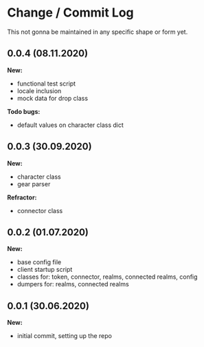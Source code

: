 # Change / Commit Log
This not gonna be maintained in any specific shape or form yet.

## 0.0.4 (08.11.2020)
**New:**
- functional test script
- locale inclusion
- mock data for drop class

**Todo bugs:**
- default values on character class dict


## 0.0.3 (30.09.2020)
**New:**
- character class
- gear parser

**Refractor:**
- connector class

## 0.0.2 (01.07.2020)
**New:**
- base config file
- client startup script
- classes for: token, connector, realms, connected realms, config
- dumpers for: realms, connected realms

## 0.0.1 (30.06.2020)
**New:**
- initial commit, setting up the repo